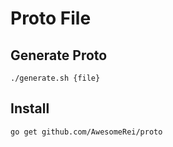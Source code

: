 # Proto File

## Generate Proto
```shell
./generate.sh {file}
```


## Install

```shell
go get github.com/AwesomeRei/proto
```
